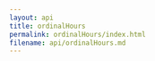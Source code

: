 ```yaml
---
layout: api
title: ordinalHours
permalink: ordinalHours/index.html
filename: api/ordinalHours.md
---
```

